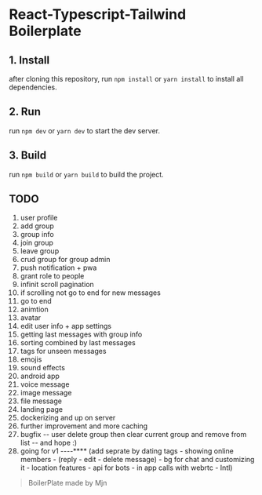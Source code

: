 # React-Typescript-Tailwind Boilerplate 

## 1. Install
after cloning this repository, run `npm install` or `yarn install` to install all dependencies.

## 2. Run
run `npm dev` or `yarn dev` to start the dev server.


## 3. Build
run `npm build` or `yarn build` to build the project.


## TODO

1. user profile
2. add group
3. group info
4. join group
5. leave group
6. crud group for group admin
7. push notification + pwa
8.  grant role to people
9.  infinit scroll pagination
10. if scrolling not go to end for new messages
11. go to end 
12. animtion
13. avatar
14. edit user info + app settings
15. getting last messages with group info
16. sorting combined by last messages
17. tags for unseen messages
18. emojis
19. sound effects
20. android app
21. voice message
22. image message
23. file message
24. landing page
25. dockerizing and up on server
26. further improvement and more caching
27. bugfix -- user delete group then clear current group and remove from list -- and hope :)
28. going for v1 ----**** (add seprate by dating tags - showing online members - (reply - edit - delete message) - bg for chat and customizing it - location features - api for bots - in app calls with webrtc - Intl)
 

> BoilerPlate made by Mjn